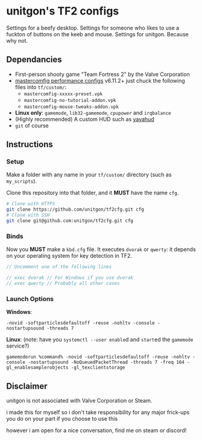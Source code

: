 # unitgon's TF2 configs

Settings for a beefy desktop. Settings for someone who likes to use a fuckton of buttons on the keeb and mouse. Settings for unitgon. Because why not.

## Dependancies

* First-person shooty game "Team Fortress 2" by the Valve Corporation
* [mastercomfig performance configs](https://github.com/mastercoms/mastercomfig) v6.11.2+
  just chuck the following files into `tf/custom/`:
  * `mastercomfig-xxxxx-preset.vpk`
  * `mastercomfig-no-tutorial-addon.vpk`
  * `mastercomfig-mouse-tweaks-addon.vpk`
* **Linux only**: `gamemode`, `lib32-gamemode`, `cpupower` and `irqbalance`
* (Highly recommended) A custom HUD such as [yayahud](https://github.com/Yttrium-tYcLief/yayahud)
* `git` of course

## Instructions

### Setup
Make a folder with any name in your `tf/custom/` directory (such as `my_scripts`).

Clone this repository into that folder, and it **MUST** have the name `cfg`.

```sh
# Clone with HTTPS
git clone https://github.com/unitgon/tf2cfg.git cfg
# Clone with SSH
git clone git@github.com:unitgon/tf2cfg.git cfg
```

### Binds
Now you **MUST** make a `kbd.cfg` file. It executes `dvorak` or `qwerty`: it depends on your operating system for key detection in TF2.

```js
// Uncomment one of the following lines

// exec dvorak // For Windows if you use dvorak
// exec qwerty // Probably all other cases
```

### Launch Options
**Windows**:
```
-novid -softparticlesdefaultoff -reuse -nohltv -console -nostartupsound -threads 7
```

**Linux**: (note: have you `systemctl --user enable`d and `start`ed the `gamemode` service?)
```
gamemoderun %command% -novid -softparticlesdefaultoff -reuse -nohltv -console -nostartupsound -NoQueuedPacketThread -threads 7 -freq 164 -gl_enablesamplerobjects -gl_texclientstorage
```

## Disclaimer
unitgon is not associated with Valve Corporation or Steam.

i made this for myself so i don't take responsibility for any major frick-ups you do on your part if you choose to use this

however i am open for a nice conversation, find me on steam or discord!

